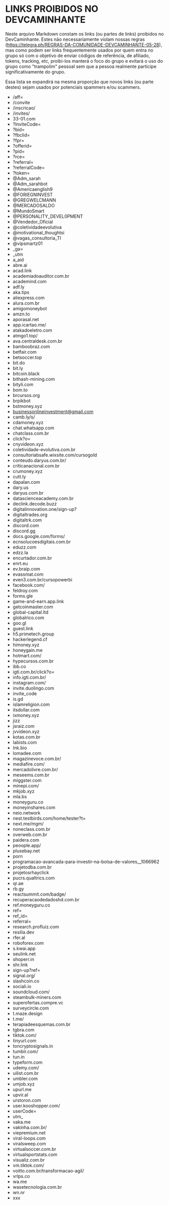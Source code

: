 
# LINKS PROIBIDOS NO DEVCAMINHANTE

Neste arquivo Markdown constam os links (ou partes de links) proibidos no DevCaminhante. Estes não necessariamente violam nossas regras (https://telegra.ph/REGRAS-DA-COMUNIDADE-DEVCAMINHANTE-05-28), mas como podem ser links frequentemente usados por quem entra no grupo só com o objetivo de enviar códigos de referência, de afiliado, tokens, tracking, etc, proibi-los manterá o foco do grupo e evitará o uso do grupo como "trampolim" pessoal sem que a pessoa realmente participe significativamente do grupo.

Essa lista se expandirá na mesma proporção que novos links (ou parte destes) sejam usados por potenciais spammers e/ou scammers.
* /aff=
* /convite
* /inscricao/
* /invites/
* 33-01.com
* ?InviteCode=
* ?bid=
* ?fbclid=
* ?fpr=
* ?offerid=
* ?pid=
* ?rce=
* ?referral=
* ?referralCode=
* ?token=
* @Adm_sarah
* @Adm_sarahbot
* @Americaenglish9
* @FORIEGNINVEST
* @GREGWELCMANN
* @MERCADOSALDO
* @MundoSmart
* @PERSONALITY_DEVEL0PMENT
* @Vendedor_Oficial
* @coletividadeevolutiva
* @motivational_thoughtsi
* @vagas_consultoria_TI
* @vipsmartz01
* _ga=
* _utm
* a_aid
* abre.ai
* acad.link
* academiadoauditor.com.br
* academind.com
* adf.ly
* aka.tips
* aliexpress.com
* alura.com.br
* amigomoneybot
* amzn.to
* aporasal.net
* app.icartao.me/
* atakadoeletro.com
* atmgo1.top/
* ava.centraldesk.com.br
* bamboobraz.com
* betfair.com
* betsoccer.top
* bit.do
* bit.ly
* bitcoin.black
* bithash-mining.com
* bityli.com
* bom.to
* brcursos.org
* brpikbot
* bstmoney.xyz
* businessonlineinvestment@gmail.com
* camb.ly/s/
* cdamoney.xyz
* chat.whatsapp.com
* chatclass.com.br
* click?o=
* cnyvideon.xyz
* coletividade-evolutiva.com.br
* consultoriabsafe.wixsite.com/cursogold
* conteudo.daryus.com.br/
* criticanacional.com.br
* crumoney.xyz
* cutt.ly
* dapalan.com
* dary.us
* daryus.com.br
* datascienceacademy.com.br
* declink.decode.buzz
* digitalinnovation.one/sign-up?
* digitaltrades.org
* digitaltrk.com
* discord.com
* discord.gg
* docs.google.com/forms/
* ecnsolucoesdigitais.com.br
* eduzz.com
* edzz.la
* encurtador.com.br
* enrt.eu
* ev.braip.com
* evassmat.com
* even3.com.br/cursopowerbi
* facebook.com/
* feldroy.com
* forms.gle
* game-and-earn.app.link
* getcoinmaster.com
* global-capital.ltd
* globalrico.com
* goo.gl
* guest.link
* h5.primetech.group
* hackerlegend.cf
* himoney.xyz
* honeygain.me
* hotmart.com/
* hypecursos.com.br
* ibb.co
* igti.com.br/click?o=
* info.igti.com.br/
* instagram.com/
* invite.duolingo.com
* invite_code
* is.gd
* islamreligion.com
* itsdollar.com
* ixmoney.xyz
* jizz
* jsraiz.com
* jvvideon.xyz
* kotas.com.br
* labists.com
* lnk.bio
* lomadee.com
* magazinevoce.com.br/
* mediafire.com/
* mercadolivre.com.br/
* meseems.com.br
* miggster.com
* minepi.com/
* mkjob.xyz
* mla.bs
* moneyguru.co
* moneyinshares.com
* neio.network
* nest.testbirds.com/home/tester?t=
* next.me/mgm/
* noneclass.com.br
* overweb.com.br
* paidera.com
* peoople.app/
* plusebay.net
* porn
* programacao-avancada-para-investir-na-bolsa-de-valores__1066962
* projetodba.com.br
* projetosrhayclick
* pucrs.qualtrics.com
* qr.ae
* rb.gy
* reactsummit.com/badge/
* recuperacaodedadoshd.com.br
* ref.moneyguru.co
* ref=
* ref_id=
* referral=
* research.profluiz.com
* resilia.dev
* rfer.al
* roboforex.com
* s.kwai.app
* seulink.net
* shoperr.in
* shr.link
* sign-up?ref=
* signal.org/
* slashcoin.co
* sociali.io
* soundcloud.com/
* steambulk-miners.com
* superofertas.compre.vc
* surveycircle.com
* t.maze.design
* t.me/
* terapiadeesquemas.com.br
* tgbra.com
* tiktok.com/
* tinyurl.com
* toncryptosignals.in
* tumblr.com/
* tun.in
* typeform.com
* udemy.com/
* uilist.com.br
* umbler.com
* umjob.xyz
* upurl.me
* upvir.al
* urstoron.com
* user.kooshopper.com/
* userCode=
* utm_
* vaka.me
* vakinha.com.br/
* viepremium.net
* viral-loops.com
* viralsweep.com
* virtualsoccer.com.br
* virtualsportstats.com
* visualiz.com.br
* vm.tiktok.com/
* voitto.com.br/transformacao-agil/
* vrlps.co
* wa.me
* wasetecnologia.com.br
* wn.nr
* xxx